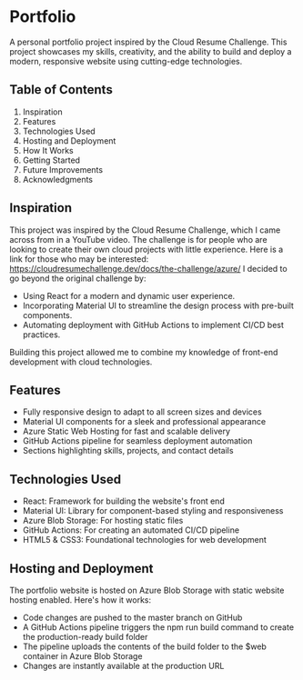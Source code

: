 # Portfolio
A personal portfolio project inspired by the Cloud Resume Challenge. This project showcases my skills, creativity, and the ability to build and deploy a modern, responsive website using cutting-edge technologies.

## Table of Contents

1. Inspiration
2. Features
3. Technologies Used
4. Hosting and Deployment
5. How It Works
6. Getting Started
7. Future Improvements
8. Acknowledgments

## Inspiration

This project was inspired by the Cloud Resume Challenge, which I came across from in a YouTube video. The challenge is for people who are looking to create their own cloud projects with little experience. Here is a link for those who may be interested: https://cloudresumechallenge.dev/docs/the-challenge/azure/  I decided to go beyond the original challenge by:

- Using React for a modern and dynamic user experience.
- Incorporating Material UI to streamline the design process with pre-built components.
- Automating deployment with GitHub Actions to implement CI/CD best practices.

Building this project allowed me to combine my knowledge of front-end development with cloud technologies.

## Features

- Fully responsive design to adapt to all screen sizes and devices
- Material UI components for a sleek and professional appearance
- Azure Static Web Hosting for fast and scalable delivery
- GitHub Actions pipeline for seamless deployment automation
- Sections highlighting skills, projects, and contact details

## Technologies Used

- React: Framework for building the website's front end
- Material UI: Library for component-based styling and responsiveness
- Azure Blob Storage: For hosting static files
- GitHub Actions: For creating an automated CI/CD pipeline
- HTML5 & CSS3: Foundational technologies for web development

## Hosting and Deployment

The portfolio website is hosted on Azure Blob Storage with static website hosting enabled. Here's how it works:

- Code changes are pushed to the master branch on GitHub
- A GitHub Actions pipeline triggers the npm run build command to create the production-ready build folder
- The pipeline uploads the contents of the build folder to the $web container in Azure Blob Storage
- Changes are instantly available at the production URL


